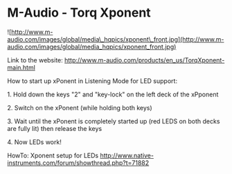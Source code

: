 # M-Audio - Torq Xponent

![http://www.m-audio.com/images/global/media\_hqpics/xponent\_front.jpg](http://www.m-audio.com/images/global/media_hqpics/xponent_front.jpg)

Link to the website:
<http://www.m-audio.com/products/en_us/TorqXponent-main.html>

How to start up xPonent in Listening Mode for LED support:

1\. Hold down the keys "2" and "key-lock" on the left deck of the
xPponent

2\. Switch on the xPonent (while holding both keys)

3\. Wait until the xPonent is completely started up (red LEDS on both
decks are fully lit) then release the keys

4\. Now LEDs work\!

HowTo: Xponent setup for LEDs
<http://www.native-instruments.com/forum/showthread.php?t=71882>
